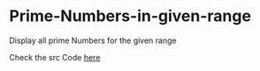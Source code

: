 # Prime-Numbers-in-given-range
Display all prime Numbers for the given range

Check the src Code [here](https://winay-chowdary66.github.io/Prime-Numbers-in-given-range)
